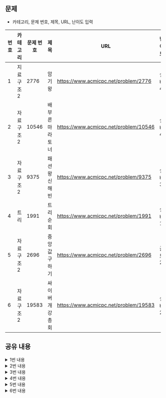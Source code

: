 ## 문제
* 카테고리, 문제 번호, 제목, URL, 난이도 입력

|번호|카테고리|문제 번호|제목|URL|난이도|
|---|---|---|---|---|---|
|1|지료구조2|2776|암기왕|https://www.acmicpc.net/problem/2776|실버4|
|2|자료구조2|10546|배부른 마라토너|https://www.acmicpc.net/problem/10546|실버4|
|3|자료구조2|9375|패션왕 신해빈|https://www.acmicpc.net/problem/9375|실버3|
|4|트리|1991|트리순회|https://www.acmicpc.net/problem/1991|실버1|
|5|자료구조2|2696|중앙값 구하기|https://www.acmicpc.net/problem/2696|골드2|
|6|자료구조2|19583|싸이버 개강총회|https://www.acmicpc.net/problem/19583|실버2|

## 공유 내용
  
<details>
<summary>1번 내용</summary>
<div markdown="1">

  ```python
  #코드 공유

import sys

#def input():
#  return sys.stdin.readline().rstrip()

t = int(input()) # 테스트 수

for i in range(t):
  n = int(input()) # 수첩1에 적어놓은 정수의 개수
  num1 = list(map(int, input().split(' '))) # 수접1에 적힌 숫자

  m = int(input()) # 수첩2에 적어높은 정수의 개수
  num2 = list(map(int, input().split(' '))) # 수첩2에 적힌 숫자

for j in num2:
  print(num1)
  if j in num1:
    print(1)
    num1.remove(j)
  else:
    print(0)


  ```
* 관련 내용 링크(블로그 등)

  *

</div>
</details>


<details>
<summary>2번 내용</summary>
<div markdown="1">

  ```python
  #코드 공유
  # 차집합을 이용하려고 했으나나 동명이인의 문제를 해결하지 못함
# 리스트 요소 remove 하면 시간초과
# 딕셔너리로 문제 해결
import sys

#def input():
#  return sys.stdin.readline().rstrip()

n = int(input())

participant = {}

for i in range(n): 
  name = input()
  participant[name] = participant.get(name, 0) + 1 # dictionary.get(key, 초기값)

for i in range(n-1):
  name = input()
  participant[name] -= 1

for key, item in participant.items():
  if item == 1:
    print(key)


  ```
* 관련 내용 링크(블로그 등)

  * dictionary.get(key, 초기값) : 값을 get, 해당하는 key가 없다면 초기값 get
  * https://github.com/tony9402/baekjoon/blob/main/solution/data_structure2/10546/main.py

</div>
</details>

<details>
<summary>3번 내용</summary>
<div markdown="1">

  ```python
  #코드 공유
  import sys

#def input():
#  return sys.stdin.readline().rstrip()

t = int(input())

for _ in range(t):
  n = int(input())
  dic = {} 

  for _ in range(n):
    lst = input().split(' ')
    dic[lst[1]] = dic.get(lst[1], 0) + 1
  
  mul = 1
  for kind, count in dic.items():
    mul *= count+1
  
  print(mul - 1)


  ```
* 관련 내용 링크(블로그 등)

  * https://m.blog.naver.com/allop24/222940331509

</div>
</details>


<details>
<summary>4번 내용</summary>
<div markdown="1">

  ```python
  #코드 공유
  import sys

def input():
  return sys.stdin.readline().rstrip()

# 전위순회
def preorder(node):
  if node != '.':
    print(node, end = '')
    preorder(tree[node][0])
    preorder(tree[node][1])

# 중위순회
def inorder(node):
  if node != '.':
    inorder(tree[node][0])
    print(node, end = '')
    inorder(tree[node][1])

# 후위순회
def postorder(node):
  if node != '.':
    postorder(tree[node][0])
    postorder(tree[node][1])
    print(node, end = '')

n = int(input())
tree = {}

for _ in range(n):
  root, left, right = input().split(' ')
  tree[root] = [left, right]

preorder('A')
print()
inorder('A')
print()
postorder('A')


  ```
* 관련 내용 링크(블로그 등)

  * https://m.blog.naver.com/mae_seok/222986544578

</div>
</details>


<details>
<summary>5번 내용</summary>
<div markdown="1">

  ```python
  #코드 공유
  import sys
import numpy
#def input():
#  return sys.stdin.readline().rstrip()

t = int(input())

for _ in range(t):
  m = int(input())
  num = []
  for _ in range(int(m/10)+1): # 10개씩 한 줄로 입력받음
    num += list(map(int, input().split(' ')))

  lst = [] 
  print(int(m/2)+1)
  for i in range(1, m+1):
    lst.append(num[i-1])
    if i%20 == 0:
      print()
    if i%2 == 1:
      print(int(numpy.median(lst)), end = ' ')

  print()


  ```
* 관련 내용 링크(블로그 등)

  *

</div>
</details>


<details>
<summary>6번 내용</summary>
<div markdown="1">

  ```python
  #코드 공유
  ## 주석 필수


  ```
* 관련 내용 링크(블로그 등)

  *

</div>
</details>
